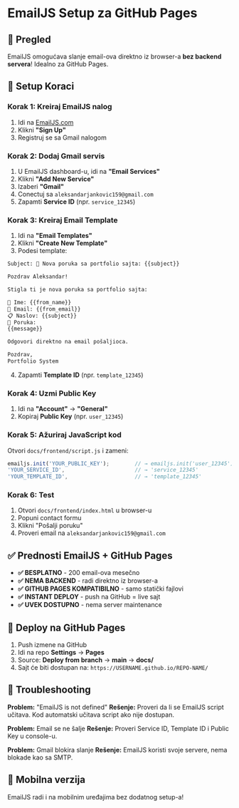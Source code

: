 # EmailJS Setup za GitHub Pages

## 🎯 Pregled
EmailJS omogućava slanje email-ova direktno iz browser-a **bez backend servera**! 
Idealno za GitHub Pages.

## 📧 Setup Koraci

### Korak 1: Kreiraj EmailJS nalog
1. Idi na [EmailJS.com](https://www.emailjs.com/)
2. Klikni **"Sign Up"** 
3. Registruj se sa Gmail nalogom

### Korak 2: Dodaj Gmail servis
1. U EmailJS dashboard-u, idi na **"Email Services"**
2. Klikni **"Add New Service"**
3. Izaberi **"Gmail"**
4. Conectuj sa `aleksandarjankovic159@gmail.com`
5. Zapamti **Service ID** (npr. `service_12345`)

### Korak 3: Kreiraj Email Template
1. Idi na **"Email Templates"**
2. Klikni **"Create New Template"**
3. Podesi template:

```html
Subject: 🔔 Nova poruka sa portfolio sajta: {{subject}}

Pozdrav Aleksandar!

Stigla ti je nova poruka sa portfolio sajta:

👤 Ime: {{from_name}}
📧 Email: {{from_email}}
📋 Naslov: {{subject}}
💬 Poruka:
{{message}}

Odgovori direktno na email pošaljioca.

Pozdrav,
Portfolio System
```

4. Zapamti **Template ID** (npr. `template_12345`)

### Korak 4: Uzmi Public Key
1. Idi na **"Account"** → **"General"**
2. Kopiraj **Public Key** (npr. `user_12345`)

### Korak 5: Ažuriraj JavaScript kod

Otvori `docs/frontend/script.js` i zameni:

```javascript
emailjs.init('YOUR_PUBLIC_KEY');        // → emailjs.init('user_12345');
'YOUR_SERVICE_ID',                      // → 'service_12345'
'YOUR_TEMPLATE_ID',                     // → 'template_12345'
```

### Korak 6: Test
1. Otvori `docs/frontend/index.html` u browser-u
2. Popuni contact formu
3. Klikni "Pošalji poruku"
4. Proveri email na `aleksandarjankovic159@gmail.com`

## ✅ Prednosti EmailJS + GitHub Pages

- **✅ BESPLATNO** - 200 email-ova mesečno
- **✅ NEMA BACKEND** - radi direktno iz browser-a  
- **✅ GITHUB PAGES KOMPATIBILNO** - samo statički fajlovi
- **✅ INSTANT DEPLOY** - push na GitHub = live sajt
- **✅ UVEK DOSTUPNO** - nema server maintenance

## 🚀 Deploy na GitHub Pages

1. Push izmene na GitHub
2. Idi na repo **Settings** → **Pages**
3. Source: **Deploy from branch** → **main** → **docs/**
4. Sajt će biti dostupan na: `https://USERNAME.github.io/REPO-NAME/`

## 🔧 Troubleshooting

**Problem:** "EmailJS is not defined"
**Rešenje:** Proveri da li se EmailJS script učitava. Kod automatski učitava script ako nije dostupan.

**Problem:** Email se ne šalje
**Rešenje:** Proveri Service ID, Template ID i Public Key u console-u.

**Problem:** Gmail blokira slanje
**Rešenje:** EmailJS koristi svoje servere, nema blokade kao sa SMTP.

## 📱 Mobilna verzija
EmailJS radi i na mobilnim uređajima bez dodatnog setup-a!
